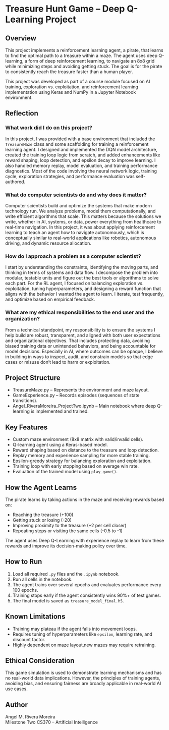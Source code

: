 # Treasure Hunt Game – Deep Q-Learning Project

## Overview

This project implements a reinforcement learning agent, a pirate, that learns to find the optimal path to a treasure within a maze. The agent uses deep Q-learning, a form of deep reinforcement learning, to navigate an 8x8 grid while minimizing steps and avoiding getting stuck. The goal is for the pirate to consistently reach the treasure faster than a human player.

This project was developed as part of a course module focused on AI training, exploration vs. exploitation, and reinforcement learning implementation using Keras and NumPy in a Jupyter Notebook environment.

## Reflection

### What work did I do on this project?

In this project, I was provided with a base environment that included the `TreasureMaze` class and some scaffolding for training a reinforcement learning agent. I designed and implemented the DQN model architecture, created the training loop logic from scratch, and added enhancements like reward shaping, loop detection, and epsilon decay to improve learning. I also handled memory replay, model evaluation, and training performance diagnostics. Most of the code involving the neural network logic, training cycle, exploration strategies, and performance evaluation was self-authored.

### What do computer scientists do and why does it matter?

Computer scientists build and optimize the systems that make modern technology run. We analyze problems, model them computationally, and write efficient algorithms that scale. This matters because the solutions we write, whether in AI, systems, or data, power everything from healthcare to real-time navigation. In this project, it was about applying reinforcement learning to teach an agent how to navigate autonomously, which is conceptually similar to real-world applications like robotics, autonomous driving, and dynamic resource allocation.

### How do I approach a problem as a computer scientist?

I start by understanding the constraints, identifying the moving parts, and thinking in terms of systems and data flow. I decompose the problem into modular, testable units and figure out the best tools or algorithms to solve each part. For the RL agent, I focused on balancing exploration vs. exploitation, tuning hyperparameters, and designing a reward function that aligns with the behavior I wanted the agent to learn. I iterate, test frequently, and optimize based on empirical feedback.

### What are my ethical responsibilities to the end user and the organization?

From a technical standpoint, my responsibility is to ensure the systems I help build are robust, transparent, and aligned with both user expectations and organizational objectives. That includes protecting data, avoiding biased training data or unintended behaviors, and being accountable for model decisions. Especially in AI, where outcomes can be opaque, I believe in building in ways to inspect, audit, and constrain models so that edge cases or misuse don’t lead to harm or exploitation.

## Project Structure

- TreasureMaze.py – Represents the environment and maze layout.
- GameExperience.py – Records episodes (sequences of state transitions).
- Angel_RiveraMoreira_ProjectTwo.ipynb – Main notebook where deep Q-learning is implemented and trained.



## Key Features

- Custom maze environment (8x8 matrix with valid/invalid cells).
- Q-learning agent using a Keras-based model.
- Reward shaping based on distance to the treasure and loop detection.
- Replay memory and experience sampling for more stable training.
- Epsilon-greedy strategy for balancing exploration and exploitation.
- Training loop with early stopping based on average win rate.
- Evaluation of the trained model using `play_game()`.



## How the Agent Learns

The pirate learns by taking actions in the maze and receiving rewards based on:
- Reaching the treasure (+100)
- Getting stuck or losing (-20)
- Improving proximity to the treasure (+2 per cell closer)
- Repeating steps or visiting the same cells (-0.5 to -1)

The agent uses Deep Q-Learning with experience replay to learn from these rewards and improve its decision-making policy over time.



## How to Run

1. Load all required `.py` files and the `.ipynb` notebook.
2. Run all cells in the notebook.
3. The agent trains over several epochs and evaluates performance every 100 epochs.
4. Training stops early if the agent consistently wins 90%+ of test games.
5. The final model is saved as `treasure_model_final.h5`.



## Known Limitations

- Training may plateau if the agent falls into movement loops.
- Requires tuning of hyperparameters like `epsilon`, learning rate, and discount factor.
- Highly dependent on maze layout,new mazes may require retraining.



## Ethical Consideration

This game simulation is used to demonstrate learning mechanisms and has no real-world data implications. However, the principles of training agents, avoiding bias, and ensuring fairness are broadly applicable in real-world AI use cases.



## Author

Angel M. Rivera Moreira  
Milestone Two
CS370 – Artificial Intelligence